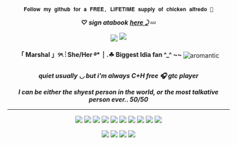 <p align="center"> <code style="color" : lightskyblue">𝐅𝐨𝐥𝐥𝐨𝐰 𝐦𝐲 𝐠𝐢𝐭𝐡𝐮𝐛 𝐟𝐨𝐫 𝐚 𝐅𝐑𝐄𝐄, 𝐋𝐈𝐅𝐄𝐓𝐈𝐌𝐄 𝐬𝐮𝐩𝐩𝐥𝐲 𝐨𝐟 𝐜𝐡𝐢𝐜𝐤𝐞𝐧 𝐚𝐥𝐟𝐫𝐞𝐝𝐨 🤑</code>  </p>

***<p align="center"> ♡ sign atabook*** ***<a href="https://verciless.atabook.org/">here ⤸</a>*** 💤 </p>

<p align="center">
<img src="https://github.com/user-attachments/assets/0b12f32e-95c4-430d-9ca5-372df188efed"

<p align="center">
<img src="https://github.com/user-attachments/assets/e2f2a759-d118-4341-acca-cf798b8a4005" </p>

<div align="center">
<strong>「 Marshal 」୨ৎ ⋮ She/Her ࿔* ┆ .☘︎  Biggest Idia fan ^_^ ~~ </strong>
  <img src="https://github.com/user-attachments/assets/df844da7-7313-4d92-a924-46f5b118d0d0" alt="aromantic" style="vertical-align: middle; display: inline;">
</div>

***<p align="center">quiet usually ◡ but i'm always C+H free 🎧 gtc player</p>***

***<p align="center">I can be either the shyest person in the world, or the most talkative person ever.. 50/50***

<hr>

<p align="center">
<img src="https://github.com/user-attachments/assets/41a015c9-2bfc-4382-9770-08287e8d8a25">
<img src="https://github.com/user-attachments/assets/de35b3dd-570a-4f37-a1f9-0c5de89468cb">
<img src="https://github.com/user-attachments/assets/f8c2de63-3d5d-492a-b727-06d9139f8e7f">
<img src="https://github.com/user-attachments/assets/f4e96b74-1b60-4dee-b766-684322e31830">
<img src="https://github.com/user-attachments/assets/0d785ec2-e7a3-4416-962d-1a026f0bf9ff">
<img src="https://github.com/user-attachments/assets/6ab06e96-2c00-4d90-ba8e-68a371f0ed32">
<img src="https://github.com/user-attachments/assets/dac87e05-13e6-4f38-8931-49873e644389">
<img src="https://github.com/user-attachments/assets/7b968b35-408f-424f-895c-18dca6786395">
<img src="https://github.com/user-attachments/assets/d746d10a-8711-4e3d-bfbf-fc0e3121e4f0">
  <img src="https://github.com/user-attachments/assets/b3c1c127-5059-40b3-85c4-0dd19646744d">

</p>
  
 <p align="center"> <img src="https://github.com/user-attachments/assets/97de56bd-b7a1-4e1f-9c5d-b0aaa5fe8127">
<img src="https://github.com/user-attachments/assets/981dd30e-cfec-4fcd-b441-9870d0fda1da">
<img src="https://github.com/user-attachments/assets/6b3f208e-1d8c-4d3b-81c3-408a43c584f0">
<img src="https://github.com/user-attachments/assets/ca8fe341-7d04-4290-85d0-5d5bfde963ff">
 </p>

